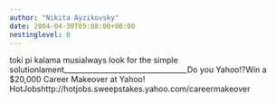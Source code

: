 ```yaml
---
author: "Nikita Ayzikovsky"
date: 2004-04-30T05:08:00+00:00
nestinglevel: 0
---
```

toki pi kalama musialways look for the simple solutionlament\_\_\_\_\_\_\_\_\_\_\_\_\_\_\_\_\_\_\_\_\_\_\_\_\_\_\_\_\_\_\_\_\_\_Do you Yahoo!?Win a $20,000 Career Makeover at Yahoo! HotJobshttp://hotjobs.sweepstakes.yahoo.com/careermakeover
